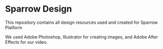 # Sparrow Design

This repository contains all design resources used and created for Sparrow Platform<br>

We used Adobe Photoshop, Illustrator for creating images, and Adobe After Effects for our video. 
